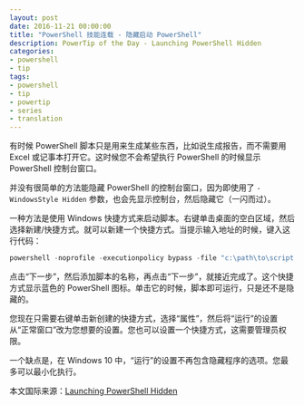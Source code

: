 ```yaml
---
layout: post
date: 2016-11-21 00:00:00
title: "PowerShell 技能连载 - 隐藏启动 PowerShell"
description: PowerTip of the Day - Launching PowerShell Hidden
categories:
- powershell
- tip
tags:
- powershell
- tip
- powertip
- series
- translation
---
```

有时候 PowerShell 脚本只是用来生成某些东西，比如说生成报告，而不需要用 Excel 或记事本打开它。这时候您不会希望执行 PowerShell 的时候显示 PowerShell 控制台窗口。

并没有很简单的方法能隐藏 PowerShell 的控制台窗口，因为即使用了 `-WindowsStyle Hidden` 参数，也会先显示控制台，然后隐藏它（一闪而过）。

一种方法是使用 Windows 快捷方式来启动脚本。右键单击桌面的空白区域，然后选择新建/快捷方式。就可以新建一个快捷方式。当提示输入地址的时候，键入这行代码：

```powershell
powershell -noprofile -executionpolicy bypass -file "c:\path\to\script.ps1"
```

点击“下一步”，然后添加脚本的名称，再点击“下一步”，就接近完成了。这个快捷方式显示蓝色的 PowerShell 图标。单击它的时候，脚本即可运行，只是还不是隐藏的。

您现在只需要右键单击新创建的快捷方式，选择“属性”，然后将“运行”的设置从“正常窗口”改为您想要的设置。您也可以设置一个快捷方式，这需要管理员权限。

一个缺点是，在 Windows 10 中，“运行”的设置不再包含隐藏程序的选项。您最多可以最小化执行。

<!--more-->
本文国际来源：[Launching PowerShell Hidden](http://community.idera.com/powershell/powertips/b/tips/posts/launching-powershell-hidden)
